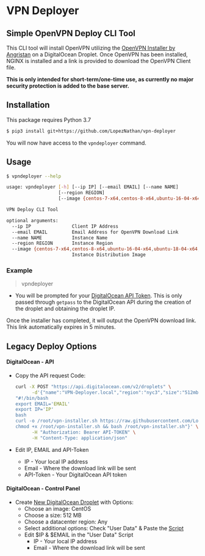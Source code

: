 # VPN Deployer

## Simple OpenVPN Deploy CLI Tool

This CLI tool will install OpenVPN utilizing the [OpenVPN Installer by Angristan](https://github.com/Angristan/OpenVPN-install) on a DigitalOcean Droplet.
Once OpenVPN has been installed, NGINX is installed and a link is provided to download the OpenVPN Client file.

**This is only intended for short-term/one-time use, as currently no major security protection is added to the base server.**

## Installation

This package requires Python 3.7

```bash
$ pip3 install git+https://github.com/LopezNathan/vpn-deployer
```

You will now have access to the `vpndeployer` command.

## Usage

```bash
$ vpndeployer --help

usage: vpndeployer [-h] [--ip IP] [--email EMAIL] [--name NAME]
                   [--region REGION]
                   [--image {centos-7-x64,centos-8-x64,ubuntu-16-04-x64,ubuntu-18-04-x64,ubuntu-20-04-x64,debian-9-x64,debian-10-x64}]

VPN Deploy CLI Tool

optional arguments:
  --ip IP               Client IP Address
  --email EMAIL         Email Address for OpenVPN Download Link
  --name NAME           Instance Name
  --region REGION       Instance Region
  --image {centos-7-x64,centos-8-x64,ubuntu-16-04-x64,ubuntu-18-04-x64,ubuntu-20-04-x64,debian-9-x64,debian-10-x64}
                        Instance Distribution Image
```

### Example

> vpndeployer

- You will be prompted for your [DigitalOcean API Token](https://www.digitalocean.com/docs/api/create-personal-access-token/). This is only passed through `getpass` to the DigitalOcean API during the creation of the droplet and obtaining the droplet IP.

Once the installer has completed, it will output the OpenVPN download link. This link automatically expires in 5 minutes.

## Legacy Deploy Options

#### DigitalOcean - API

- Copy the API request Code:

  ```bash
  curl -X POST "https://api.digitalocean.com/v2/droplets" \
        -d'{"name":"VPN-Deployer.local","region":"nyc3","size":"512mb","image":"centos-7-x64","user_data":
  "#!/bin/bash
  export EMAIL='EMAIL'
  export IP='IP'
  bash
  curl -o /root/vpn-installer.sh https://raw.githubusercontent.com/LopezNathan/vpn-deployer/archive/OpenVPN-Deploy.sh
  chmod +x /root/vpn-installer.sh && bash /root/vpn-installer.sh"}' \
        -H "Authorization: Bearer API-TOKEN" \
        -H "Content-Type: application/json"
  ```

- Edit IP, EMAIL and API-Token

  - IP - Your local IP address
  - Email - Where the download link will be sent
  - API-Token - Your DigitalOcean API token

#### DigitalOcean - Control Panel

- Create [New DigitalOcean Droplet](https://cloud.digitalocean.com/droplets/new) with Options:
  - Choose an image: CentOS
  - Choose a size: 512 MB
  - Choose a datacenter region: Any
  - Select additional options: Check "User Data" & Paste the [Script](https://raw.githubusercontent.com/LopezNathan/vpn-deployer/archive/OpenVPN-Deploy.sh)
  - Edit $IP & $EMAIL in the "User Data" Script
    - IP - Your local IP address
    - Email - Where the download link will be sent
